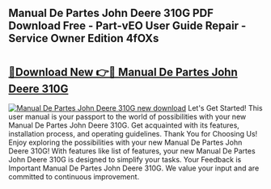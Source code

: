 ## Manual De Partes John Deere 310G PDF Download Free - Part-vEO User Guide Repair - Service Owner Edition 4fOXs

# <h2><a href="http://bc87704.oget.top/?id=Manual+De+Partes+John+Deere+310G">🔗Download New 👉🔴 Manual De Partes John Deere 310G</a></h2>

[![Manual De Partes John Deere 310G new download](https://i.imgur.com/5g1atiW.png)](http://bc87704.oget.top/?id=Manual+De+Partes+John+Deere+310G)
Let's Get Started! This user manual is your passport to the world of possibilities with your new Manual De Partes John Deere 310G. Get acquainted with its features, installation process, and operating guidelines. Thank You for Choosing Us! Enjoy exploring the possibilities with your new Manual De Partes John Deere 310G! With features like list of features, your new Manual De Partes John Deere 310G is designed to simplify your tasks. Your Feedback is Important Manual De Partes John Deere 310G. We value your input and are committed to continuous improvement.
